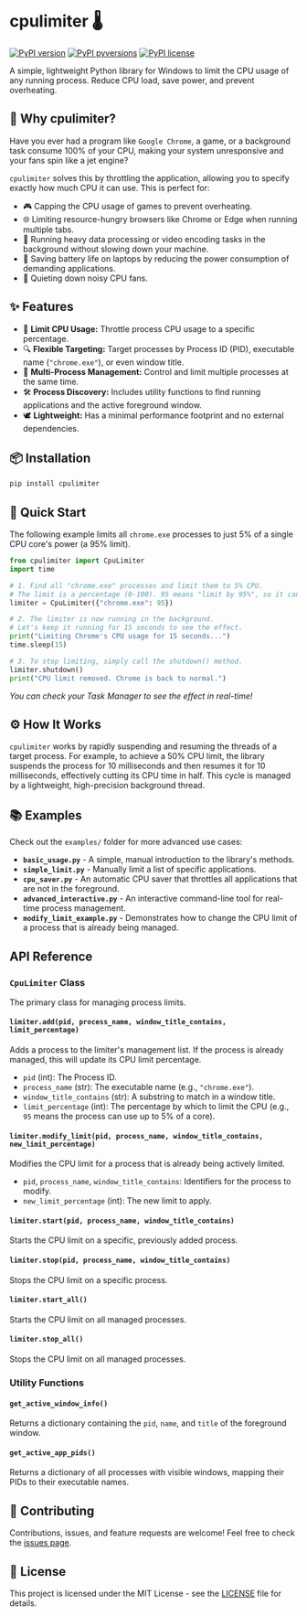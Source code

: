 # cpulimiter 🌡️

[![PyPI version](https://img.shields.io/pypi/v/cpulimiter.svg)](https://pypi.org/project/cpulimiter/)
[![PyPI pyversions](https://img.shields.io/pypi/pyversions/cpulimiter.svg)](https://pypi.org/project/cpulimiter/)
[![PyPI license](https://img.shields.io/pypi/l/cpulimiter.svg)](https://github.com/Ahmed-Ashraf-dv/CPULimiter/blob/main/LICENSE)

A simple, lightweight Python library for Windows to limit the CPU usage of any running process. Reduce CPU load, save power, and prevent overheating.

## 🤔 Why cpulimiter?

Have you ever had a program like `Google Chrome`, a game, or a background task consume 100% of your CPU, making your system unresponsive and your fans spin like a jet engine?

`cpulimiter` solves this by throttling the application, allowing you to specify exactly how much CPU it can use. This is perfect for:

- 🎮 Capping the CPU usage of games to prevent overheating.
- 🌐 Limiting resource-hungry browsers like Chrome or Edge when running multiple tabs.
- 💼 Running heavy data processing or video encoding tasks in the background without slowing down your machine.
- 🔋 Saving battery life on laptops by reducing the power consumption of demanding applications.
- 🤫 Quieting down noisy CPU fans.

## ✨ Features

- 🎯 **Limit CPU Usage:** Throttle process CPU usage to a specific percentage.
- 🔍 **Flexible Targeting:** Target processes by Process ID (PID), executable name (`"chrome.exe"`), or even window title.
- 🤝 **Multi-Process Management:** Control and limit multiple processes at the same time.
- 🛠️ **Process Discovery:** Includes utility functions to find running applications and the active foreground window.
- 🕊️ **Lightweight:** Has a minimal performance footprint and no external dependencies.

## 📦 Installation

```bash
pip install cpulimiter
```

## 📖 Quick Start

The following example limits all `chrome.exe` processes to just 5% of a single CPU core's power (a 95% limit).

```python
from cpulimiter import CpuLimiter
import time

# 1. Find all "chrome.exe" processes and limit them to 5% CPU.
# The limit is a percentage (0-100). 95 means "limit by 95%", so it can only use 5%.
limiter = CpuLimiter({"chrome.exe": 95})

# 2. The limiter is now running in the background.
# Let's keep it running for 15 seconds to see the effect.
print("Limiting Chrome's CPU usage for 15 seconds...")
time.sleep(15)

# 3. To stop limiting, simply call the shutdown() method.
limiter.shutdown()
print("CPU limit removed. Chrome is back to normal.")
```

_You can check your Task Manager to see the effect in real-time!_

## ⚙️ How It Works

`cpulimiter` works by rapidly suspending and resuming the threads of a target process. For example, to achieve a 50% CPU limit, the library suspends the process for 10 milliseconds and then resumes it for 10 milliseconds, effectively cutting its CPU time in half. This cycle is managed by a lightweight, high-precision background thread.

## 📚 Examples

Check out the `examples/` folder for more advanced use cases:

- **`basic_usage.py`** - A simple, manual introduction to the library's methods.
- **`simple_limit.py`** - Manually limit a list of specific applications.
- **`cpu_saver.py`** - An automatic CPU saver that throttles all applications that are not in the foreground.
- **`advanced_interactive.py`** - An interactive command-line tool for real-time process management.
- **`modify_limit_example.py`** - Demonstrates how to change the CPU limit of a process that is already being managed.

## API Reference

### `CpuLimiter` Class

The primary class for managing process limits.

#### `limiter.add(pid, process_name, window_title_contains, limit_percentage)`

Adds a process to the limiter's management list. If the process is already managed, this will update its CPU limit percentage.

- `pid` (int): The Process ID.
- `process_name` (str): The executable name (e.g., `"chrome.exe"`).
- `window_title_contains` (str): A substring to match in a window title.
- `limit_percentage` (int): The percentage by which to limit the CPU (e.g., `95` means the process can use up to 5% of a core).

#### `limiter.modify_limit(pid, process_name, window_title_contains, new_limit_percentage)`

Modifies the CPU limit for a process that is already being actively limited.

- `pid`, `process_name`, `window_title_contains`: Identifiers for the process to modify.
- `new_limit_percentage` (int): The new limit to apply.

#### `limiter.start(pid, process_name, window_title_contains)`

Starts the CPU limit on a specific, previously added process.

#### `limiter.stop(pid, process_name, window_title_contains)`

Stops the CPU limit on a specific process.

#### `limiter.start_all()`

Starts the CPU limit on all managed processes.

#### `limiter.stop_all()`

Stops the CPU limit on all managed processes.

### Utility Functions

#### `get_active_window_info()`

Returns a dictionary containing the `pid`, `name`, and `title` of the foreground window.

#### `get_active_app_pids()`

Returns a dictionary of all processes with visible windows, mapping their PIDs to their executable names.

## 🤝 Contributing

Contributions, issues, and feature requests are welcome! Feel free to check the [issues page](https://github.com/Ahmed-Ashraf-dv/CPULimiter/issues).

## 📜 License

This project is licensed under the MIT License - see the [LICENSE](LICENSE) file for details.
